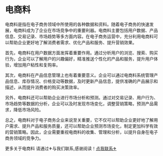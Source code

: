 # 电商料

电商料是指在电子商务领域中所使用的各种数据和资料。随着电子商务的快速发展，电商料成为了企业在市场竞争中的重要利器。电商料主要包括用户数据、产品信息、交易记录、市场趋势等多方面内容。在电子商务运营中，充分利用电商料可以帮助企业更好地了解消费者需求、优化产品和服务、提升营销效果。

首先，电商料在用户数据方面发挥着重要作用。通过分析用户的浏览、搜索、购买行为，企业可以了解用户的兴趣偏好，精准推送个性化的产品和服务，提升用户体验，增加用户粘性和复购率。

其次，电商料在产品信息管理上也有着重要意义。企业可以通过电商料系统管理产品信息、库存情况、价格变动等数据，及时更新产品信息，提供准确的产品展示和描述，从而提升消费者的购买决策效率。

另外，电商料还可以帮助企业进行市场分析和预测。通过对交易记录、用户行为、市场趋势等数据的分析，企业可以及时发现市场变化，调整营销策略，预测产品需求，降低市场风险。

总之，电商料对于电子商务企业来说至关重要，它不仅可以帮助企业更好地了解用户需求、提升产品和服务质量，还可以帮助企业预测市场变化，制定更加科学有效的营销策略。因此，企业需要重视电商料的收集、管理和分析，以提升自身在电子商务领域的竞争力。

更多关于电商料 请通过✈与我们联系,感谢阅读！[点我联系✈](https://doc.G208.com)